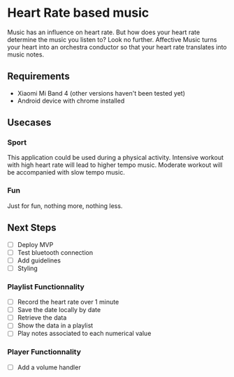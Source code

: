 # Heart Rate based music
Music has an influence on heart rate. But how does your heart rate determine the music you listen to? Look no further. Affective Music turns your heart into an orchestra conductor so that your heart rate translates into music notes.

## Requirements

- Xiaomi Mi Band 4 (other versions haven't been tested yet)
- Android device with chrome installed


## Usecases

### Sport
This application could be used during a physical activity.
Intensive workout with high heart rate will lead to higher tempo music.
Moderate workout will be accompanied with slow tempo music.

### Fun
Just for fun, nothing more, nothing less.

## Next Steps


- [ ] Deploy MVP 
- [ ] Test bluetooth connection
- [ ] Add guidelines
- [ ] Styling

### Playlist Functionnality

- [ ] Record the heart rate over 1 minute
- [ ] Save the date locally by date
- [ ] Retrieve the data  
- [ ] Show the data in a playlist 
- [ ] Play notes associated to each numerical value

### Player Functionnality

- [ ] Add a volume handler